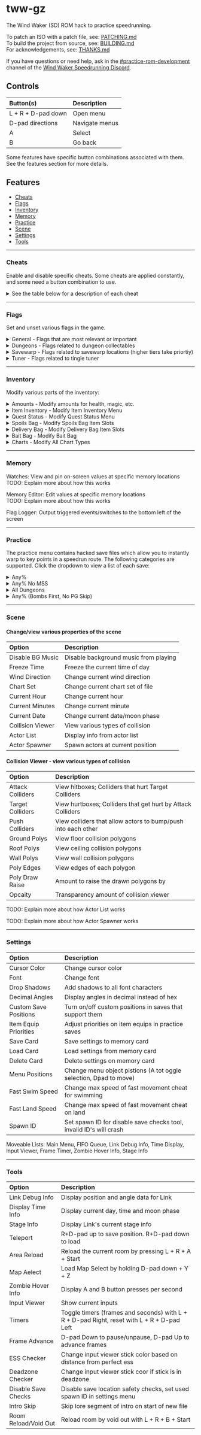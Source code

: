 # tww-gz
The Wind Waker (SD) ROM hack to practice speedrunning.

To patch an ISO with a patch file, see: [PATCHING.md](./PATCHING.md)  
To build the project from source, see: [BUILDING.md](./BUILDING.md)  
For acknowledgements, see: [THANKS.md](./THANKS.md)  

If you have questions or need help, ask in the [#practice-rom-development](https://discord.com/channels/136347487710609409/830218819695673405) channel of the [Wind Waker Speedrunning Discord](https://discord.gg/Sj5aehU).

## Controls
| Button(s)          | Description   
| :---               | :---          
| L + R + D-pad down | Open menu     
| D-pad directions   | Navigate menus
| A                  | Select        
| B                  | Go back       

Some features have specific button combinations associated with them.
See the features section for more details.

## Features
- [Cheats](#Cheats)
- [Flags](#Flags)
- [Inventory](#Inventory)
- [Memory](#Memory)
- [Practice](#Practice)
- [Scene](#Scene)
- [Settings](#Settings)
- [Tools](#Tools)

---

### Cheats
Enable and disable specific cheats. Some cheats are applied constantly, and some need a button combination to use.
<details>
<summary>See the table below for a description of each cheat</summary>
<br>  

| Cheat             | Description                                        
| :---              | :---                                               
| Infinite air      | Always have max air                                
| Infinite arrows   | Always have max arrows                             
| Infinite bombs    | Always have max bombs                              
| Infinite hearts   | Always have full hearts                            
| Refill hearts     | Hold R+D-pad right to refill health                
| Infinite magic    | Always have full magic                             
| Refill magic      | Hold L+D-pad up to refill magic                    
| Infinite rupees   | Always have infinite rupees                        
| Moon jump         | Hold R+A to moon jump                              
| Storage           | Press D-pad right to get storage                   
| Normal collision  | Hold L+D-pad down to get normal collision          
| Chest storage     | Hold L+D-pad right to get chest storage            
| Door cancel       | Hold L+D-pad left to get door cancel               
| Quarter heart     | Hold R+D-pad left to reduce health to quarter heart
| Fast movement     | Hold D-pad left to get super speed                 
| Upcharge          | Hold X + Z to get negative speed for upcharge      

</details>  

---

### Flags
Set and unset various flags in the game.

<details>
<summary> General - Flags that are most relevant or important</summary>
<br>  

| Flag Name                   | Description                                                    
| :--                         | :--                                                            
| FF2 Helmaroc Cutscene       | Switches to animation set 2, among other things                
| FF1 Gossip Stone Trigger    | Sets Pirate Ship to layer 2 (Ropes 2) and Outset to layer 4    
| Endless Night		          | Activates Endless Night, incompatible with having Nayru's Pearl
| Raise ToTG                  | Raises Tower of the Gods                                       
| Load ToTG After T2Z         | Sets FF3 Layer and F&I Arrows at Mother & Child                
| Hyrule 3 Warp               | Opens golden warp to Hyrule 3                                  
| Hyrule Barrier              | Barrier Skip skip                                              
| Dark Portal                 | Opens dark portal between FF3 and Ganon's Tower                
| Sea Chart                   | Gives the sea chart                                            
</details>

<details>
<summary> Dungeons - Flags related to dungeon collectables</summary>
<br>  

| Flag Name           | Description                                                     
| :--                 | :--                                                             
| dungeon <"name">    | Change the dungeon being modified
| keys <"amount">	  | Modify the number of small keys
| boss key		      | Gives the boss key
| map                 | Gives the dungeon map
| compass             | Gives the dungeon compass
| partner             | Spawns Medli/Makar (ET/WT Only)
| partner room        | Spawns Medli/Makar in current room on using void out tool(ET/WT Only)
</details>

<details>
<summary> Savewarp - Flags related to savewarp locations (higher tiers take priortiy)</summary>
<br>  

| Flag Name                           | Description                                                     
| :--                                 | :--           
| Leaving Outset Cutscene             | Sets savewarp location to Pirate Ship (Overworld Travelling)
| Tetra Text After Getting Spoils Bag | Sets savewarp location to Pirate Ship (At FF1)
| Barrel Launch Cutscene		      | Sets savewarp location to FF1
| Post FF1 KorL Cutscene              | Sets savewarp location to Windfall, spawns KorL, and sets FoF to layer 2
| Enter KorL First Time               | Sets savewarp location to most recent loaded area                                                  

</details>

<details>
<summary> Tuner - Flags related to tingle tuner</summary>
<br>  

| Flag Name           | Description                                                     
| :--                 | :--                                                             
| Kooloo-Limpah 10s Balloon+Shield	| Adds the 10s Balloon+Shield to the Kooloo-Limpah pool
| Tingle Balloon Discount           | Gives Tingle Balloon Discount from 30 to 20 rupees
| Tings Discount                    | Gives 50 percent off discount for all tings
| Hand-Me-Down Tingle Tuner         | Unlocks the Hand-Me-Down Tingle Tuner item in the tuner shop

</details>

---

### Inventory
Modify various parts of the inventory:
<details>
<summary>Amounts - Modify amounts for health, magic, etc.</summary>
<br>  

| Flag Name           | Description                   
| :--                 | :--        
| Health              | Modify the current health by quarter
| Bombs               | Modify the current bomb count
| Arrows              | Modify the current arrow count
| Rupees              | Modify the current rupee count
| Magic               | Modify the current magic amount
| Heart Pieces        | Modify the current heart pieces collected
| Joy Pendants        | Modify the current Joy Pendants count
| Skull Necklaces     | Modify the current Skull Necklaces count
| Boko Baba Seeds     | Modify the current Boko Baba Seeds count
| Golden Feathers     | Modify the current Golden Feathers count
| Knights Crests      | Modify the current Knights Crests count
| Red Chu Jelly       | Modify the current Red Chu Jelly count
| Green Chu Jelly     | Modify the current Green Chu Jelly count
| Blue Chu Jelly      | Modify the current Blue Chu Jelly count

</details>

<details>
<summary>Item Inventory - Modify Item Inventory Menu</summary>
<br>  

| Flag Name             | Description                   
| :--                   | :--        
| Telescope             | Add/remove telescope to/from inventory
| Sail                  | Add/remove sail to/from inventory
| Wind Waker            | Add/remove wind waker to/from inventory
| Grappling Hook        | Add/remove grappling hook to/from inventory
| Spoils Bag            | Add/remove spoils bag to/from inventory
| Boomerang             | Add/remove boomerang to/from inventory
| Deku Leaf             | Add/remove deku leaf to/from inventory
| Tingle Tuner          | Add/remove tingle tuner to/from inventory
| Progressive Picto Box | Add/remove/upgrade picto box
| Iron Boots            | Add/remove iron boots to/from inventory
| Magic Armor           | Add/remove magic armor to/from inventory
| Bait Bag              | Add/remove bait bag to/from inventory
| Progressive Bow       | Add/remove/upgrade bow
| Bombs                 | Add/remove bombs to/from inventory
| Bottle 1              | Add/remove bottle 1 to/from inventory
| Bottle 2              | Add/remove bottle 2 to/from inventory
| Bottle 3              | Add/remove bottle 3 to/from inventory
| Bottle 4              | Add/remove bottle 4 to/from inventory
| Delivery Bag          | Add/remove delivery bag to/from inventory
| Hookshot              | Add/remove hookshot to/from inventory
| Skull Hammer          | Add/remove skull hammer to/from inventory

</details>

<details>
<summary>Quest Status - Modify Quest Status Menu</summary>
<br>  

| Flag Name           | Description                   
| :--                 | :--        
| Sword               | Add/remove/upgrade sword
| Shield              | Add/remove/upgrade shield
| Magic               | Add/remove/upgrade magic
| Quiver              | Add/remove/upgrade quiver
| Hurricane Spin      | Add/remove Hurricane Spin
| Hero's Clothes      | Add/remove Hero's Clothes
| Bomb Bag            | Add/remove/upgrade bomb bag
| Power Bracelets     | Add/remove power bracelets from inventory
| Pirate's Charm      | Add/remove pirate's charm from inventory
| Hero's Charm        | Add/remove hero's charm from inventory
| Wind's Requiem      | Add/remove wind's requiem from songs list
| Ballad of Gales     | Add/remove ballad of gales from songs list
| Command Melody      | Add/remove command melody from songs list
| Earth God's Lyric   | Add/remove earth god's lyric from songs list
| Wind God's Aria     | Add/remove wind god's aria from songs list
| Song of Passing     | Add/remove song of passing from songs list
| Din's Pearl         | Add/remove din's pearl from inventory
| Farore's Pearl      | Add/remove farore's pearl from inventory
| Nayru's Pearl       | Add/remove nayru's pearl from inventory
| Triforce Piece 1    | Add/remove triforce piece 1 from inventory
| Triforce Piece 2    | Add/remove triforce piece 2 from inventory
| Triforce Piece 3    | Add/remove triforce piece 3 from inventory
| Triforce Piece 4    | Add/remove triforce piece 4 from inventory
| Triforce Piece 5    | Add/remove triforce piece 5 from inventory
| Triforce Piece 6    | Add/remove triforce piece 6 from inventory
| Triforce Piece 7    | Add/remove triforce piece 7 from inventory
| Triforce Piece 8    | Add/remove triforce piece 8 from inventory

</details>

<details>
<summary>Spoils Bag - Modify Spoils Bag Item Slots</summary>
<br>  
 
| Flag Name           | Description                   
| :--                 | :--    
| Slot 1              | Modify Item in Spoils Bag slot 1
| Slot 2              | Modify Item in Spoils Bag slot 2
| Slot 3              | Modify Item in Spoils Bag slot 3
| Slot 4              | Modify Item in Spoils Bag slot 4
| Slot 5              | Modify Item in Spoils Bag slot 5
| Slot 6              | Modify Item in Spoils Bag slot 6
| Slot 7              | Modify Item in Spoils Bag slot 7
| Slot 8              | Modify Item in Spoils Bag slot 8

</details>

<details>
<summary>Delivery Bag - Modify Delivery Bag Item Slots</summary>
<br>  
 
| Flag Name           | Description                   
| :--                 | :--        
| Slot 1              | Modify Item in Delivery Bag slot 1
| Slot 2              | Modify Item in Delivery Bag slot 2
| Slot 3              | Modify Item in Delivery Bag slot 3
| Slot 4              | Modify Item in Delivery Bag slot 4
| Slot 5              | Modify Item in Delivery Bag slot 5
| Slot 6              | Modify Item in Delivery Bag slot 6
| Slot 7              | Modify Item in Delivery Bag slot 7
| Slot 8              | Modify Item in Delivery Bag slot 8

</details>

<details>
<summary>Bait Bag - Modify Bait Bag</summary>
<br>  
  
| Flag Name           | Description                   
| :--                 | :--        
| Slot 1              | Modify Item in Bait Bag slot 1
| Slot 2              | Modify Item in Bait Bag slot 2
| Slot 3              | Modify Item in Bait Bag slot 3
| Slot 4              | Modify Item in Bait Bag slot 4
| Slot 5              | Modify Item in Bait Bag slot 5
| Slot 6              | Modify Item in Bait Bag slot 6
| Slot 7              | Modify Item in Bait Bag slot 7
| Slot 8              | Modify Item in Bait Bag slot 8

</details>

<details>
<summary>Charts - Modify All Chart Types</summary>
<br>  
 
| Flag Name           | Description                   
| :--                 | :--        
| Special Charts      | Add/Remove Special charts
| Triforce Charts     | Add/Remove/Decipher/Complete Triforce charts
| All Charts          | Add/Remove all charts

</details>

---

### Memory

Watches: View and pin on-screen values at specific memory locations  
TODO: Explain more about how this works

Memory Editor: Edit values at specific memory locations  
TODO: Explain more about how this works

Flag Logger: Output triggered events/switches to the bottom left of the screen

---

### Practice

The practice menu contains hacked save files which allow you to instantly warp to key points in a speedrun route.
The following categories are supported. Click the dropdown to view a list of each save:

<details>
<summary>Any%</summary>
<br>  
 
| Save                        | Description                                    
| :--                         | :--                                           
| Manual Superswim            | Just after the intro, at bottom of watchtower
| Post Manual Superswim       | After MSS at DRI
| FF1 Exterior                | At FF1 after leaving jail cell
| Door Cancel Leaf            | At windfall island, post FF1 cutscene
| Forest Haven Climb          | Outside forest haven with door cancel
| Deku Tree Cutscene Skip     | Inside Forest Haven at top entrance, for DTCS
| Greatfish Cutscene Skip     |At windfall cove after leaf for gfcs  
| Sail Skip                   | In KorL near Windfall, after Greatfish cutscene skip
| Ropes 2                     | Inside pirate ship, ropes 2 minigame state
| Door Cancel FF2             | At windfall docks after bombs for door cancel ff2                  
| Helmaroc Skip               | Inside FF2 Tower, at start of Helmaroc King fight
| Barrier Skip                | Outside Hyrule Castle, about to do barrier skip
| Trials Skip                 | Inside Ganon's Tower, in trials room for trials skip
| Light Arrow Skip            | In Phantom Ganon's room for light arrow skip with Tuner
| Puppet Ganon Cutscene Skip  | At bottom Grand Staircase for Puppet Ganon cutscene skip
| Puppet Ganon Skip           | Bottom of Ganondorf's Bedroom for Puppet Ganon skip with Tuner
| Ganondorf                   | On top of Ganondorf's Tower, at start of Ganondorf fight

</details>

<details>
<summary>Any% No MSS</summary>
<br>  

| Save                    | Description                   
| :--                     | :--    
| After Intro             | Just after the intro at bottom of watchtower
| Orca                    | Inside orca's house about to do sword tutorial
| Forest of Fairies       | Inside forest of fairies about to rescue tetra
| Ropes 1                 | Inside pirate ship about to play ropes 1 minigame
| Early Light Cycle       | On Pirate Ship before barrel launch cutscene
| FF1 [Alt]               | At start of ff1 after gossip stone cutscene
| FF1 Interior            | Inside FF1 in rope swing room
| Windfall                | At windfall island just finished talking to korl
| Bombs Swim              | At dragon roost island just got the wind waker
| Ropes 2                 | Inside pirate ship about to play ropes 2 minigame
| Forest Haven Swim       | At windfall island about to swim to forest haven
| Forest Haven Climb      | Outside forest haven with door cancel or Tuner
| Lip Crush Cutscene Skip | Inside forest haven at top for lip crush
| Chin CS Skip [Alt]      | Inside forest haven at bottom for normal dtcs
| Leaf Hover [Alt]        | Inside Forest Haven, after DTCS with leaf spawned
| Quiver Swim             | At forest haven about to swim to thorned fairy island
| FF2 Swim                | At thorned fairy island about to swim to ff2
| Helmaroc Skip           | Inside ff2 tower at start of helmaroc king fight
| Barrier Skip            | Outside hyrule castle about to do barrier skip
| Trials Skip             | Inside ganon's tower about to do trials skip
| Puppet Ganon Fight      | Inside ganondorf's bedroom at start of puppet ganon fight
| Tuner Hover [Alt]       | At top of rope in ganondorf's bedroom for Tuner hover
| Morth Hover             | Inside ganondorf's bedroom after fight at top of room
| Ganondorf               | On top of ganondorf's tower at start of ganondorf fight

</details>

<details>
<summary>All Dungeons</summary>
<br>  
 
| Save                                | Description                   
| :--                                 | :--        
| Manual Superswim                    | After intro at bottom of tower
| Post Manual Superswim               | After MSS at DRI
| Forsaken Fortress 1 Chest Storage   | FF1 in yellow rupee chest room
| Windfall                            | At Windfall, after FF1 cutscene for sail/tuner/GFCS
| Ropes 2                             | In pirate ship, ropes 2 state
| Forest Haven Swim                   | At Windfall for swim to Forest Haven
| Early Leaf Hover                    | Outside Forest Haven for hover to higher entrance
| Deku Tree Cutscene Skip             | Inside Forest Haven upper spawn for cutscene skip
| Forbidden Woods                     | Start of Forbidden Woods
| Kalle Demos                         | Kalle Demos boss fight
| Enter Dragon Roost Cavern           | Outside Forest Haven for swim to ETI/DRI
| Dragon Roost Cavern                 | Start of DRC
| DRC Miniboss                        | Outside area of DRC
| DRC Boss Key Skip                   | Inside DRC in boss door room for BK skip
| Gohma                               | Gohma boss fight
| Nayru's Pearl                       | At DRI after DRC for balloon swim to Outset
| Enter Tower of the Gods             | Outside Jabuun's Cave for swim to STI/NTI
| Tower of the Gods                   | Start of TOTG
| Darknut                             | Darknut miniboss
| TOTG Third Statue                   | TOTG after returning second statue
| Gohdan                              | Gohdan boss fight
| Puzzle Skip                         | Inside Hyrule Castle for puzzle skip
| Hyrule Escape                       | Inside Hyrule Castle after Master Sword for Hyrule escape
| Barrier Skip                        | Outside Hyrule Castle for barrier skip
| Trial Skip                          | Inside Ganon's Tower, in trials room for trials skip
| Boomerang Skip                      | In Phantom Ganon's room for boomerang skip
| Phantom Ganon                       | Phantom Ganon fight miniboss
| Enter Helmaroc                      | After Phantom Ganon fight for chest storage climb
| Hyrule 2 Skip                       | In Helm boss fight for EMS cutscene skip
| Early Wind God's Aria               | At Windfall after FF2 for swim to Gale Isle
| Power Bracelets                     | At Fire Mountain for power bracelets
| Early Earth Temple                  | At Headstone for early Earth Temple
| Earth Temple                        | Start of Earth Temple
| Song Stone Skip                     | In Earth Temple in song stone room
| Jalhalla                            | Jalhalla boss fight
| Iron Boots                          | At Headstone for swim to Ice Ring for Iron Boots
| Makar                               | At Ice Ring for swim to Forest Haven for Makar
| Enter Wind Temple                   | At Forest Haven for balloon swim to Gale Isle
| Wind Temple                         | Start of Wind Temple
| Wizzrobe                            | Wizzrobe miniboss
| After Hookshot                      | Wind Temple after Hookshot
| Molgera                             | Molgera boss fight
| Swim to Flight Control Platform     | At Gale Isle for swim to Flight Control Platform
| FCP Layer Manip                     | At Flight Control Platform for layer manip dark portal
| Puppet Ganon Cutscene Skip          | In Grand Staircase for Puppet Ganon cutscene skip
| Puppet Ganon Skip                   | In Puppet Ganon room on layer 8 for Puppet Ganon skip
| Puppet Ganon                        | Puppet Ganon fight if not doing PG skip
| Ganondorf                           | Ganondorf boss fight

</details>

<details>
<summary>Any% (Bombs First, No PG Skip)</summary>
<br>  
 
| Save                        | Description                                    
| :--                         | :--                                           
| Manual Superswim            | Just after the intro, at bottom of watchtower
| Post Manual Superswim       | After MSS at DRI
| Windfall                    | At Windfall Island, post FF1 cutscene
| Ropes 2                     | Inside pirate ship, ropes 2 minigame state
| Forest Haven Swim           | At Windfall Island post bombs for swim to Forest Haven
| Deku Tree Cutscene Skip     | Inside Forest Haven for first time, for DTCS
| Leaf Hover                  | Inside Forest Haven, after DTCS with leaf spawned
| Quiver Swim                 | Outside Forest Haven, quiver swim or FF2 PG skip swim
| FF2 Swim                    | At Thorned Fairy Island, FF2 swim assuming you got quiver
| Helmaroc Skip               | Inside FF2 Tower, at start of Helmaroc King fight
| Barrier Skip                | Outside Hyrule Castle, about to do barrier skip
| Trials Skip                 | Inside Ganon's Tower, in trials room for trials skip
| Puppet Ganon Fight          | Bottom of Ganondorf's Bedroom, at start of Puppet Ganon fight
| Morth Hover                 | Inside Ganondorf's Bedroom after fight, at top of room
| Ganondorf                   | On top of Ganondorf's Tower, at start of Ganondorf fight

</details>

---

### Scene

#### Change/view various properties of the scene

| Option              | Description                   
| :--                 | :--    
| Disable BG Music    | Disable background music from playing    
| Freeze Time         | Freeze the current time of day 
| Wind Direction      | Change current wind direction
| Chart Set           | Change current chart set of file
| Current Hour        | Change current hour
| Current Minutes     | Change current minute
| Current Date        | Change current date/moon phase
| Collision Viewer    | View various types of collision
| Actor List          | Display info from actor list
| Actor Spawner       | Spawn actors at current position

#### Collision Viewer - view various types of collision

| Option              | Description                   
| :--                 | :--    
| Attack Colliders    | View hitboxes; Colliders that hurt Target Colliders
| Target Colliders    | View hurtboxes; Colliders that get hurt by Attack Colliders
| Push Colliders      | View colliders that allow actors to bump/push into each other
| Ground Polys        | View floor collision polygons
| Roof Polys          | View ceiling collision polygons
| Wall Polys          | View wall collision polygons
| Poly Edges          | View edges of each polygon
| Poly Draw Raise     | Amount to raise the drawn polygons by
| Opcaity             | Transparency amount of collision viewer
 
TODO: Explain more about how Actor List works

TODO: Explain more about how Actor Spawner works

---

### Settings

| Option                 | Description                   
| :--                    | :--    
| Cursor Color           | Change cursor color
| Font                   | Change font
| Drop Shadows           | Add shadows to all font characters
| Decimal Angles         | Display angles in decimal instead of hex
| Custom Save Positions  | Turn on/off custom positions in saves that support them
| Item Equip Priorities  | Adjust priorities on item equips in practice saves
| Save Card              | Save settings to memory card
| Load Card              | Load settings from memory card
| Delete Card            | Delete settings on memory card
| Menu Positions         | Change menu object pistions (A tot oggle selection, Dpad to move)
| Fast Swim Speed        | Change max speed of fast movement cheat for swimming
| Fast Land Speed        | Change max speed of fast movement cheat on land
| Spawn ID               | Set spawn ID for disable save checks tool, invalid ID's will crash

Moveable Lists: Main Menu, FIFO Queue, Link Debug Info, Time Display, Input Viewer, Frame Timer, Zombie Hover Info, Stage Info

---

### Tools

| Option                 | Description                   
| :--                    | :--    
| Link Debug Info        | Display position and angle data for Link
| Display Time Info      | Display current day, time and moon phase
| Stage Info             | Display Link's current stage info
| Teleport               | R+D-pad up to save position. R+D-pad down to load
| Area Reload            | Reload the current room by pressing L + R + A + Start
| Map Aelect             | Load Map Select by holding D-pad down + Y + Z
| Zombie Hover Info      | Display A and B button presses per second
| Input Viewer           | Show current inputs
| Timers                 | Toggle timers (frames and seconds) with L + R + D-pad Right, reset with L + R + D-pad Left
| Frame Advance          | D-pad Down to pause/unpause, D-pad Up to advance frames
| ESS Checker            | Change input viewer stick color based on distance from perfect ess
| Deadzone Checker       | Change input viewer stick coor if stick is in deadzone
| Disable Save Checks    | Disable save location safety checks, set used spawn ID in settings menu
| Intro Skip             | Skip lore segment of intro on start of new file
| Room Reload/Void Out   | Reload room by void out with L + R + B + Start
